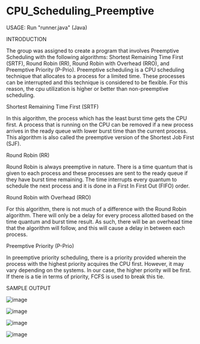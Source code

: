 # CPU_Scheduling_Preemptive

USAGE: Run "runner.java" (Java)

INTRODUCTION

The group was assigned to create a program that involves Preemptive Scheduling with the following algorithms: Shortest Remaining Time First (SRTF), Round Robin (RR), Round Robin with Overhead (RRO), and Preemptive Priority (P-Prio). Preemptive scheduling is a CPU scheduling technique that allocates to a process for a limited time. These processes can be interrupted and this technique is considered to be flexible. For this reason, the cpu utilization is higher or better than non-preemptive scheduling.

Shortest Remaining Time First (SRTF)

In this algorithm, the process which has the least burst time gets the CPU first. A process that is running on the CPU can be removed if a new process arrives in the ready queue with lower burst time than the current process. This algorithm is also called the preemptive version of the Shortest Job First (SJF).

Round Robin (RR)

Round Robin is always preemptive in nature. There is a time quantum that is given to each process and these processes are sent to the ready queue if they have burst time remaining. The time interrupts every quantum to schedule the next process and it is done in a First In First Out (FIFO) order.

Round Robin with Overhead (RRO)

For this algorithm, there is not much of a difference with the Round Robin algorithm. There will only be a delay for every process allotted based on the time quantum and burst time result. As such, there will be an overhead time that the algorithm will follow, and this will cause a delay in between each process.

Preemptive Priority (P-Prio)

In preemptive priority scheduling, there is a priority provided wherein the process with the highest priority acquires the CPU first. However, it may vary depending on the systems. In our case, the higher priority will be first. If there is a tie in terms of priority, FCFS is used to break this tie.

SAMPLE OUTPUT

![image](https://user-images.githubusercontent.com/95679649/204960674-932e1d4f-fed7-4b28-9166-f0acb2879e9e.png)

![image](https://user-images.githubusercontent.com/95679649/204960721-c503ac6f-44ac-473e-a5e9-406dbb972db7.png)

![image](https://user-images.githubusercontent.com/95679649/204960757-fb499c52-ca6b-48eb-8627-286120281a91.png)

![image](https://user-images.githubusercontent.com/95679649/204960844-310f5d7b-8ef3-4a04-bfab-a884629523f4.png)
 

